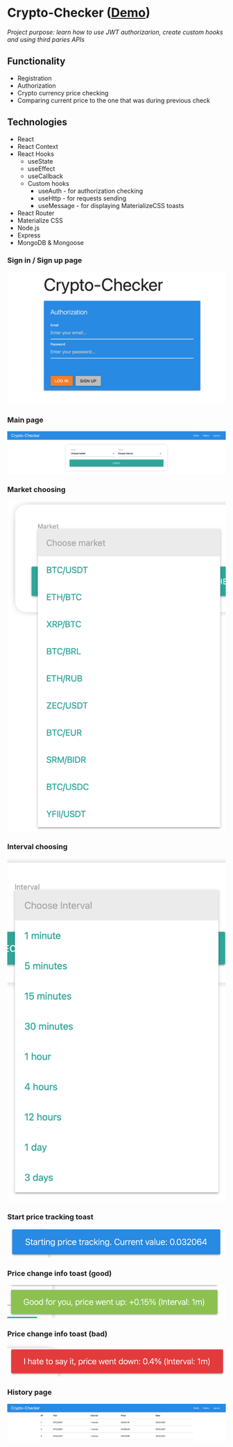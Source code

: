 # Crypto-Checker ([Demo](https://crypto--checker.herokuapp.com))
_Project purpose: learn how to use JWT authorizarion, create custom hooks and using third paries APIs_

## Functionality
+ Registration
+ Authorization
+ Crypto currency price checking
+ Comparing current price to the one that was during previous check

## Technologies

+ React
+ React Context
+ React Hooks
  + useState
  + useEffect
  + useCallback
  + Custom hooks
    + useAuth - for authorization checking
    + useHttp - for requests sending
    + useMessage - for displaying MaterializeCSS toasts
+ React Router
+ Materialize CSS
+ Node.js
+ Express
+ MongoDB & Mongoose

### Sign in / Sign up page

![Sign in / Sign up page preview](screenshots/signin-signup.png)

### Main page

![Main page preview](screenshots/main-page.png)

### Market choosing

![Market choosing preview](screenshots/market-choosing.png)

### Interval choosing

![Interval choosing preview](screenshots/interval-choosing.png)

### Start price tracking toast

![Price tracking start preview](screenshots/start-price-tracking.png)

### Price change info toast (good)

![Good price change preview](screenshots/price-change-info-good.png)

### Price change info toast (bad)

![Bad price change preview](screenshots/price-change-info-bad.png)

### History page

![History page preview](screenshots/history-page.png)
